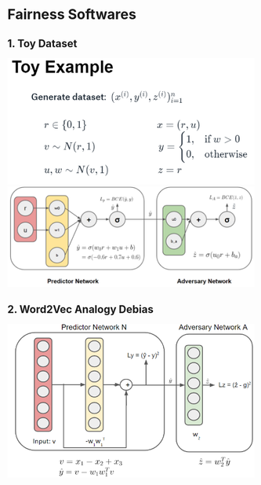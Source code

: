 # Fairness Softwares

## 1. Toy Dataset

<p align = 'center'>
<img src = 'asset/1_dataset.PNG'>
<img src = 'asset/1_archi.PNG'>
</p>

## 2. Word2Vec Analogy Debias

<p align = 'center'>
<img src = 'asset/2_archi.PNG'>
</p>
